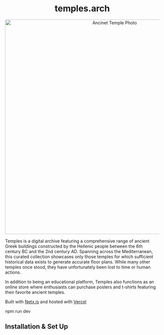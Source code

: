 <h1 align="center">
  temples.arch
</h1>
<div align="center">
  <img alt="Ancinet Temple Photo" src="https://i.ibb.co/PhwVJSm/temples.png" width="700" />
</div>
<p>
<p/>
<p>
Temples is a digital archive featuring a comprehensive range of ancient Greek buildings constructed by the Hellenic people between the 6th century BC and the 2nd century AD. Spanning across the Mediterranean, this curated collection showcases only those temples for which sufficient historical data exists to generate accurate floor plans. While many other temples once stood, they have unfortunately been lost to time or human actions.
</p>
<p>
In addition to being an educational platform, Temples also functions as an online store where enthusiasts can purchase posters and t-shirts featuring their favorite ancient temples.
</p>
<p>
Built with <a href="https://www.gatsbyjs.org/" target="_blank">Netx.js</a> and hosted with <a href="https://www.netlify.com/" target="_blank">Vercel</a>
</p>

npm run dev

## Installation & Set Up
